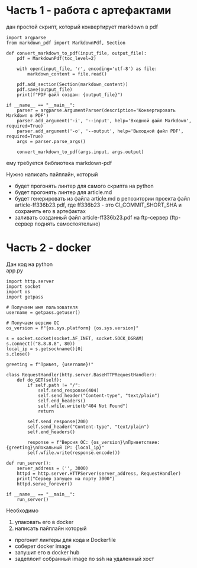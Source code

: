 # Часть 1 - работа с артефактами
дан простой скрипт, который конвертирует markdown в pdf
```
import argparse
from markdown_pdf import MarkdownPdf, Section

def convert_markdown_to_pdf(input_file, output_file):
    pdf = MarkdownPdf(toc_level=2)

    with open(input_file, 'r', encoding='utf-8') as file:
        markdown_content = file.read()

    pdf.add_section(Section(markdown_content))
    pdf.save(output_file)
    print(f"PDF файл создан: {output_file}")

if __name__ == "__main__":
    parser = argparse.ArgumentParser(description='Конвертировать Markdown в PDF')
    parser.add_argument('-i', '--input', help='Входной файл Markdown', required=True)
    parser.add_argument('-o', '--output', help='Выходной файл PDF', required=True)
    args = parser.parse_args()

    convert_markdown_to_pdf(args.input, args.output)
```
ему требуется библиотека markdown-pdf

Нужно написать пайплайн, который
- будет прогонять линтер для самого скрипта на python
- будет прогонять линтер для article.md
- будет генерировать из файла article.md в репозитории проекта файл article-ff336b23.pdf, где ff336b23 - это CI_COMMIT_SHORT_SHA и сохранять его в артефактах
- заливать созданный файл article-ff336b23.pdf на ftp-сервер (ftp-сервер поднять самостоятельно)

# Часть 2 - docker
Дан код на python\
app.py
```
import http.server
import socket
import os
import getpass

# Получаем имя пользователя
username = getpass.getuser()

# Получаем версию ОС
os_version = f"{os.sys.platform} {os.sys.version}"

s = socket.socket(socket.AF_INET, socket.SOCK_DGRAM)
s.connect(("8.8.8.8", 80))
local_ip = s.getsockname()[0]
s.close()

greeting = f"Привет, {username}!"

class RequestHandler(http.server.BaseHTTPRequestHandler):
    def do_GET(self):
        if self.path != "/":
            self.send_response(404)
            self.send_header("Content-type", "text/plain")
            self.end_headers()
            self.wfile.write(b"404 Not Found")
            return

        self.send_response(200)
        self.send_header("Content-type", "text/plain")
        self.end_headers()

        response = f"Версия ОС: {os_version}\nПриветствие: {greeting}\nЛокальный IP: {local_ip}"
        self.wfile.write(response.encode())

def run_server():
    server_address = ('', 3000)
    httpd = http.server.HTTPServer(server_address, RequestHandler)
    print("Сервер запущен на порту 3000")
    httpd.serve_forever()

if __name__ == "__main__":
    run_server()
```
Необходимо
1) упаковать его в docker
2) написать пайплайн который
- прогонит линтеры для кода и Dockerfile
- соберет docker image
- запушит его в docker hub
- задеплоит собранный image по ssh на удаленный хост
